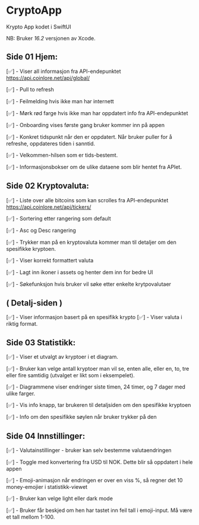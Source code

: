 # CryptoApp
Krypto App kodet i SwiftUI 


NB: Bruker *16.2* versjonen av Xcode.


## Side 01 Hjem:
[✅] - Viser all informasjon fra API-endepunktet https://api.coinlore.net/api/global/

[✅] - Pull to refresh

[✅] - Feilmelding hvis ikke man har internett

[✅] - Mørk rød farge hvis ikke man har oppdatert info fra API-endepunktet 

[✅] - Onboarding vises første gang bruker kommer inn på appen

[✅] - Konkret tidspunkt når den er oppdatert. Når bruker puller for å refreshe, oppdateres tiden i sanntid.

[✅] - Velkommen-hilsen som er tids-bestemt.

[✅] - Informasjonsbokser om de ulike dataene som blir hentet fra APIet.


## Side 02 Kryptovaluta:
[✅] - Liste over alle bitcoins som kan scrolles fra API-endepunktet https://api.coinlore.net/api/tickers/

[✅] - Sortering etter rangering som default

[✅] - Asc og Desc rangering 

[✅] - Trykker man på en kryptovaluta kommer man til detaljer om den spesifikke kryptoen.

[✅] - Viser korrekt formattert valuta

[✅] - Lagt inn ikoner i assets og henter dem inn for bedre UI

[✅] - Søkefunksjon hvis bruker vil søke etter enkelte krytpovalutaer 

## ( Detalj-siden )
[✅] - Viser informasjon basert på en spesifikk krypto
[✅] - Viser valuta i riktig format.


## Side 03 Statistikk:
[✅] - Viser et utvalgt av kryptoer i et diagram. 

[✅] - Bruker kan velge antall kryptoer man vil se, enten alle, eller en, to, tre eller fire samtidig (utvalget er likt som i eksempelet).

[✅] - Diagrammene viser endringer siste timen, 24 timer, og 7 dager med ulike farger.

[✅] - Vis info knapp, tar brukeren til detaljsiden om den spesifikke kryptoen

[✅] - Info om den spesifikke søylen når bruker trykker på den


## Side 04 Innstillinger:
[✅] - Valutainstillinger - bruker kan selv bestemme valutaendringen

[✅] - Toggle med konvertering fra USD til NOK. Dette blir så oppdatert i hele appen

[✅] - Emoji-animasjon når endringen er over en viss %, så regner det 10 money-emojier i statistikk-viewet

[✅] - Bruker kan velge light eller dark mode

[✅] - Bruker får beskjed om hen har tastet inn feil tall i emoji-input. Må være et tall mellom 1-100.



